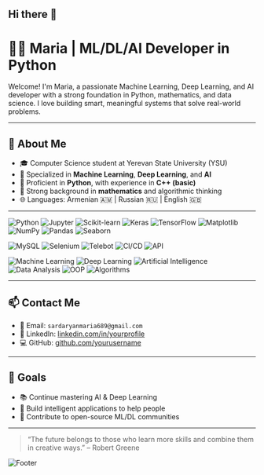 ## Hi there 👋

# 👩‍💻 Maria | ML/DL/AI Developer in Python

Welcome! I'm Maria, a passionate Machine Learning, Deep Learning, and AI developer with a strong foundation in Python, mathematics, and data science. I love building smart, meaningful systems that solve real-world problems.

---

## 🚀 About Me

- 🎓 Computer Science student at Yerevan State University (YSU)
- 🧠 Specialized in **Machine Learning**, **Deep Learning**, and **AI**
- 🐍 Proficient in **Python**, with experience in **C++ (basic)**
- 🧮 Strong background in **mathematics** and algorithmic thinking
- 🌐 Languages: Armenian 🇦🇲 | Russian 🇷🇺 | English 🇬🇧

---

<!-- Programming & Libraries -->
![Python](https://img.shields.io/badge/-Python-333?style=for-the-badge&logo=python)
![Jupyter](https://img.shields.io/badge/-Jupyter-333?style=for-the-badge&logo=jupyter)
![Scikit-learn](https://img.shields.io/badge/-Scikit--Learn-333?style=for-the-badge&logo=scikit-learn)
![Keras](https://img.shields.io/badge/-Keras-333?style=for-the-badge&logo=keras)
![TensorFlow](https://img.shields.io/badge/-TensorFlow-333?style=for-the-badge&logo=tensorflow)
![Matplotlib](https://img.shields.io/badge/-Matplotlib-333?style=for-the-badge&logo=matplotlib)
![NumPy](https://img.shields.io/badge/-NumPy-333?style=for-the-badge&logo=numpy)
![Pandas](https://img.shields.io/badge/-Pandas-333?style=for-the-badge&logo=pandas)
![Seaborn](https://img.shields.io/badge/-Seaborn-333?style=for-the-badge&logo=seaborn)

<!-- Tools and DevOps -->
![MySQL](https://img.shields.io/badge/-MySQL-333?style=for-the-badge&logo=mysql)
![Selenium](https://img.shields.io/badge/-Selenium-333?style=for-the-badge&logo=selenium)
![Telebot](https://img.shields.io/badge/-Telebot-333?style=for-the-badge&logo=telegram)
![CI/CD](https://img.shields.io/badge/-CI%2FCD-333?style=for-the-badge&logo=githubactions)
![API](https://img.shields.io/badge/-REST%20API-333?style=for-the-badge&logo=fastapi)

<!-- Concepts -->
![Machine Learning](https://img.shields.io/badge/-Machine%20Learning-333?style=for-the-badge&logo=amazonaws)
![Deep Learning](https://img.shields.io/badge/-Deep%20Learning-333?style=for-the-badge&logo=openai)
![Artificial Intelligence](https://img.shields.io/badge/-Artificial%20Intelligence-333?style=for-the-badge&logo=react)
![Data Analysis](https://img.shields.io/badge/-Data%20Analysis-333?style=for-the-badge&logo=databricks)
![OOP](https://img.shields.io/badge/-OOP-333?style=for-the-badge&logo=abstract)
![Algorithms](https://img.shields.io/badge/-Algorithms-333?style=for-the-badge&logo=codeforces)


---

## 📫 Contact Me

- 📧 Email: `sardaryanmaria689@gmail.com`
- 💼 LinkedIn: [linkedin.com/in/yourprofile](https://www.linkedin.com/in/maria-sardaryan-4b6b30363?lipi=urn%3Ali%3Apage%3Ad_flagship3_profile_view_base_contact_details%3By9BvgjolQ9KyYwR%2FFvqFZA%3D%3D)
- 💻 GitHub: [github.com/yourusername](https://github.com/Mash)

---

## 🌟 Goals

- 📚 Continue mastering AI & Deep Learning
- 🤖 Build intelligent applications to help people
- 🧩 Contribute to open-source ML/DL communities

---

> “The future belongs to those who learn more skills and combine them in creative ways.” – Robert Greene

![Footer](https://raw.githubusercontent.com/yourusername/yourrepo/main/assets/footer.png)
```


